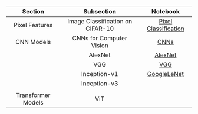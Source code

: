 |       Section      	|            Subsection            	|                                                          Notebook                                                          	|
|:------------------:	|:--------------------------------:	|:--------------------------------------------------------------------------------------------------------------------------:	|
|   Pixel Features   	| Image Classification on CIFAR-10 	| [Pixel Classification](https://github.com/Michael-M-Mike/Computer-Vision/blob/main/CIFAR10%20Image%20Classification.ipynb) 	|
|     CNN Models     	|     CNNs for Computer Vision     	|          [CNNs](https://github.com/Michael-M-Mike/Computer-Vision/blob/main/CNNs%20for%20Computer%20Vision.ipynb)          	|
|                    	|              AlexNet             	|                    [AlexNet](https://github.com/Michael-M-Mike/Computer-Vision/blob/main/AlexNet.ipynb)                    	|
|                    	|                VGG               	|                                                           [VGG](https://github.com/Michael-M-Mike/Computer-Vision/blob/main/VGG.ipynb)                                                          	|
|                    	|             Inception-v1         	|                                                            [GoogleLeNet](https://github.com/Michael-M-Mike/Computer-Vision/blob/main/Inception-v1%20(GoogleLeNet).ipynb)                                                            	|
|                    	|             Inception-v3         	|                                                            []()                                                            	|
|                    	|                                  	|                                                            []()                                                            	|
| Transformer Models 	|                ViT               	|                                                                                                                            	|
